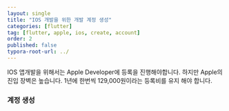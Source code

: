 ```yaml
---
layout: single
title: "IOS 개발을 위한 개발 계정 생성"
categories: [flutter]
tag: [flutter, apple, ios, create, account]
order: 2
published: false
typora-root-url: ../
---
```


IOS 앱개발을 위해서는 Apple Developer에 등록을 진행해야합니다.  하지만 Apple의 진입 장벽은 높습니다.  1년에 한번씩 129,000원이라는 등록비를 유지 해야 합니다.

### 계정 생성


